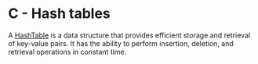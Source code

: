# C - Hash tables
A [HashTable](https://en.wikipedia.org/wiki/Hash_table) is a data structure that provides efficient storage and retrieval of key-value pairs. It has the ability to perform insertion, deletion, and retrieval operations in constant time.

